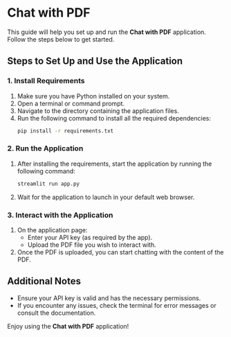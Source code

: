 # Chat with PDF

This guide will help you set up and run the **Chat with PDF** application. Follow the steps below to get started.

## Steps to Set Up and Use the Application

### 1. Install Requirements
1. Make sure you have Python installed on your system.
2. Open a terminal or command prompt.
3. Navigate to the directory containing the application files.
4. Run the following command to install all the required dependencies:
   ```bash
   pip install -r requirements.txt
   ```

### 2. Run the Application
1. After installing the requirements, start the application by running the following command:
   ```bash
   streamlit run app.py
   ```
2. Wait for the application to launch in your default web browser.

### 3. Interact with the Application
1. On the application page:
   - Enter your API key (as required by the app).
   - Upload the PDF file you wish to interact with.
2. Once the PDF is uploaded, you can start chatting with the content of the PDF.

## Additional Notes
- Ensure your API key is valid and has the necessary permissions.
- If you encounter any issues, check the terminal for error messages or consult the documentation.

Enjoy using the **Chat with PDF** application!


